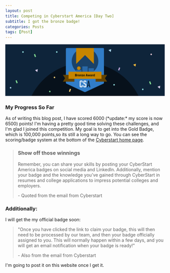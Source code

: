 ```yaml
---
layout: post
title: Competing in Cyberstart America [Day Two]
subtitle: I got the bronze badge!
categories: Posts
tags: [Post]
---
```

![Bronze badge](https://github.com/M-watermelon/WatermelonBlog/blob/main/assets/images/banners/unnamed.png?raw=true)

### My Progress So Far
As of writing this blog post, I have scored 6000 (\*update:* my score is now 6500) points! I'm having a pretty good time solving these challenges, and I'm glad I joined this competition. My goal is to get into the Gold Badge, which is 100,000 points,so its still a long way to go. You can see the scoring/badge system at the bottom of the [Cyberstart home page](https://www.cyberstartamerica.org/).
> ### Show off those winnings
>
> Remember, you can share your skills by posting your CyberStart America badges on social media and LinkedIn. Additionally, mention your badge and the knowledge you’ve gained through CyberStart in resumes and college applications to impress potential colleges and employers.
> 
> \- Quoted from the email from Cyberstart

### Additionally:
I will get the my official badge soon:
> "Once you have clicked the link to claim your badge, this will then need to be processed by our team, and then your badge officially assigned to you. This will normally happen within a few days, and you will get an email notification when your badge is ready!"
> 
> \- Also from the email from Cyberstart

I'm going to post it on this website once I get it. 
